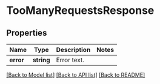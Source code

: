 # TooManyRequestsResponse

## Properties
Name | Type | Description | Notes
------------ | ------------- | ------------- | -------------
**error** | **string** | Error text. | 

[[Back to Model list]](../../README.md#documentation-for-models) [[Back to API list]](../../README.md#documentation-for-api-endpoints) [[Back to README]](../../README.md)

